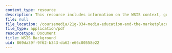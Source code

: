 ```yaml
---
content_type: resource
description: This resource includes information on the WSIS context, goals, and structure.
file: null
file_location: /coursemedia/21g-034-media-education-and-the-marketplace-fall-2005/869da39f9f62b343da62e66c00558e22_MIT21G_034F05_wsisbackgrou.pdf
file_type: application/pdf
resourcetype: Document
title: WSIS Background
uid: 869da39f-9f62-b343-da62-e66c00558e22
---
```

